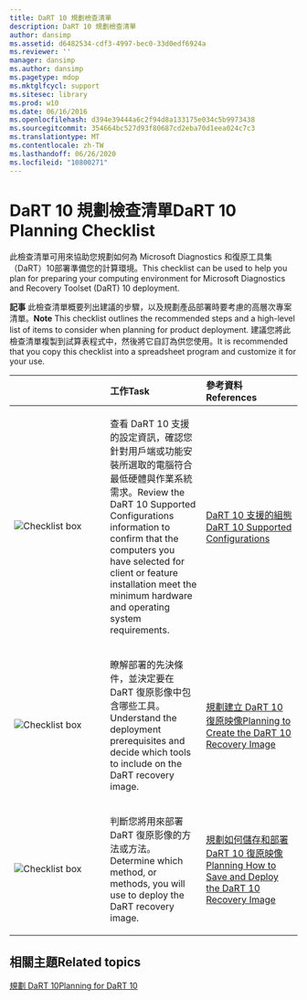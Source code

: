 ```yaml
---
title: DaRT 10 規劃檢查清單
description: DaRT 10 規劃檢查清單
author: dansimp
ms.assetid: d6482534-cdf3-4997-bec0-33d0edf6924a
ms.reviewer: ''
manager: dansimp
ms.author: dansimp
ms.pagetype: mdop
ms.mktglfcycl: support
ms.sitesec: library
ms.prod: w10
ms.date: 06/16/2016
ms.openlocfilehash: d394e39444a6c2f94d8a133175e034c5b9973438
ms.sourcegitcommit: 354664bc527d93f80687cd2eba70d1eea024c7c3
ms.translationtype: MT
ms.contentlocale: zh-TW
ms.lasthandoff: 06/26/2020
ms.locfileid: "10800271"
---
```

# <span data-ttu-id="2637c-103">DaRT 10 規劃檢查清單</span><span class="sxs-lookup"><span data-stu-id="2637c-103">DaRT 10 Planning Checklist</span></span>


<span data-ttu-id="2637c-104">此檢查清單可用來協助您規劃如何為 Microsoft Diagnostics 和復原工具集（DaRT）10部署準備您的計算環境。</span><span class="sxs-lookup"><span data-stu-id="2637c-104">This checklist can be used to help you plan for preparing your computing environment for Microsoft Diagnostics and Recovery Toolset (DaRT) 10 deployment.</span></span>

<span data-ttu-id="2637c-105">**記事** 此檢查清單概要列出建議的步驟，以及規劃產品部署時要考慮的高層次專案清單。</span><span class="sxs-lookup"><span data-stu-id="2637c-105">**Note** This checklist outlines the recommended steps and a high-level list of items to consider when planning for product deployment.</span></span> <span data-ttu-id="2637c-106">建議您將此檢查清單複製到試算表程式中，然後將它自訂為供您使用。</span><span class="sxs-lookup"><span data-stu-id="2637c-106">It is recommended that you copy this checklist into a spreadsheet program and customize it for your use.</span></span>

 

<table>
<colgroup>
<col width="33%" />
<col width="33%" />
<col width="33%" />
</colgroup>
<thead>
<tr class="header">
<th align="left"></th>
<th align="left"><span data-ttu-id="2637c-107">工作</span><span class="sxs-lookup"><span data-stu-id="2637c-107">Task</span></span></th>
<th align="left"><span data-ttu-id="2637c-108">參考資料</span><span class="sxs-lookup"><span data-stu-id="2637c-108">References</span></span></th>
</tr>
</thead>
<tbody>
<tr class="odd">
<td align="left"><img src="images/checklistbox.gif" alt="Checklist box" /></td>
<td align="left"><p><span data-ttu-id="2637c-109">查看 DaRT 10 支援的設定資訊，確認您針對用戶端或功能安裝所選取的電腦符合最低硬體與作業系統需求。</span><span class="sxs-lookup"><span data-stu-id="2637c-109">Review the DaRT 10 Supported Configurations information to confirm that the computers you have selected for client or feature installation meet the minimum hardware and operating system requirements.</span></span></p></td>
<td align="left"><p><a href="dart-10-supported-configurations.md" data-raw-source="[DaRT 10 Supported Configurations](dart-10-supported-configurations.md)"><span data-ttu-id="2637c-110">DaRT 10 支援的組態</span><span class="sxs-lookup"><span data-stu-id="2637c-110">DaRT 10 Supported Configurations</span></span></a></p></td>
</tr>
<tr class="even">
<td align="left"><img src="images/checklistbox.gif" alt="Checklist box" /></td>
<td align="left"><p><span data-ttu-id="2637c-111">瞭解部署的先決條件，並決定要在 DaRT 復原影像中包含哪些工具。</span><span class="sxs-lookup"><span data-stu-id="2637c-111">Understand the deployment prerequisites and decide which tools to include on the DaRT recovery image.</span></span></p></td>
<td align="left"><p><a href="planning-to-create-the-dart-10-recovery-image.md" data-raw-source="[Planning to Create the DaRT 10 Recovery Image](planning-to-create-the-dart-10-recovery-image.md)"><span data-ttu-id="2637c-112">規劃建立 DaRT 10 復原映像</span><span class="sxs-lookup"><span data-stu-id="2637c-112">Planning to Create the DaRT 10 Recovery Image</span></span></a></p></td>
</tr>
<tr class="odd">
<td align="left"><img src="images/checklistbox.gif" alt="Checklist box" /></td>
<td align="left"><p><span data-ttu-id="2637c-113">判斷您將用來部署 DaRT 復原影像的方法或方法。</span><span class="sxs-lookup"><span data-stu-id="2637c-113">Determine which method, or methods, you will use to deploy the DaRT recovery image.</span></span></p></td>
<td align="left"><p><a href="planning-how-to-save-and-deploy-the-dart-10-recovery-image.md" data-raw-source="[Planning How to Save and Deploy the DaRT 10 Recovery Image](planning-how-to-save-and-deploy-the-dart-10-recovery-image.md)"><span data-ttu-id="2637c-114">規劃如何儲存和部署 DaRT 10 復原映像</span><span class="sxs-lookup"><span data-stu-id="2637c-114">Planning How to Save and Deploy the DaRT 10 Recovery Image</span></span></a></p></td>
</tr>
</tbody>
</table>

 

## <span data-ttu-id="2637c-115">相關主題</span><span class="sxs-lookup"><span data-stu-id="2637c-115">Related topics</span></span>


[<span data-ttu-id="2637c-116">規劃 DaRT 10</span><span class="sxs-lookup"><span data-stu-id="2637c-116">Planning for DaRT 10</span></span>](planning-for-dart-10.md)

 

 





